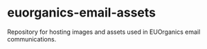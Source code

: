 # euorganics-email-assets
Repository for hosting images and assets used in EUOrganics email communications.
